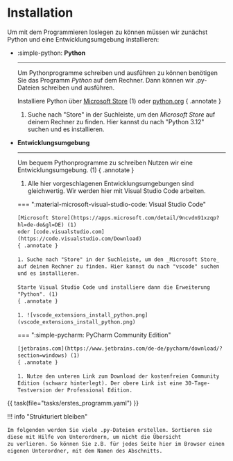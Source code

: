 # Installation

Um mit dem Programmieren loslegen zu können müssen wir zunächst Python und eine Entwicklungsumgebung installieren:

<div class="grid cards" markdown>

*   :simple-python: **Python**

    ---
    
    Um Pythonprogramme schreiben und ausführen zu können benötigen Sie das Programm _Python_ auf dem Rechner.
    Dann können wir .py-Dateien schreiben und ausführen.

    Installiere Python über
    [Microsoft Store](https://apps.microsoft.com/detail/9ncvdn91xzqp?hl=de-de&gl=DE) (1)
    oder [python.org](https://www.python.org/downloads/)
    { .annotate }
    
    1. Suche nach "Store" in der Suchleiste, um den _Microsoft Store_ auf deinem Rechner zu finden. Hier kannst du nach "Python 3.12" suchen und es installieren.


*   **Entwicklungsumgebung**
 
    ---

    Um bequem Pythonprogramme zu schreiben Nutzen wir eine Entwicklungsumgebung. (1)
    { .annotate }
    
    1. Alle hier vorgeschlagenen Entwicklungsumgebungen sind gleichwertig. Wir werden hier mit Visual Studio Code arbeiten.

    === ":material-microsoft-visual-studio-code: Visual Studio Code"
        
        [Microsoft Store](https://apps.microsoft.com/detail/9ncvdn91xzqp?hl=de-de&gl=DE) (1)
        oder [code.visualstudio.com](https://code.visualstudio.com/Download)
        { .annotate }
    
        1. Suche nach "Store" in der Suchleiste, um den _Microsoft Store_ auf deinem Rechner zu finden. Hier kannst du nach "vscode" suchen und es installieren.

        Starte Visual Studio Code und installiere dann die Erweiterung "Python". (1)
        { .annotate }
    
        1. ![vscode_extensions_install_python.png](vscode_extensions_install_python.png)


    === ":simple-pycharm: PyCharm Community Edition"
        
        [jetbrains.com](https://www.jetbrains.com/de-de/pycharm/download/?section=windows) (1)
        { .annotate }

        1. Nutze den unteren Link zum Download der kostenfreien Community Edition (schwarz hinterlegt). Der obere Link ist eine 30-Tage-Testversion der Professional Edition.
        
</div>


{{ task(file="tasks/erstes_programm.yaml") }}

!!! info "Strukturiert bleiben"

    Im folgenden werden Sie viele .py-Dateien erstellen. Sortieren sie diese mit Hilfe von Unterordnern, um nicht die Übersicht
    zu verlieren. So können Sie z.B. für jedes Seite hier im Browser einen eigenen Unterordner, mit dem Namen des Abschnitts.
